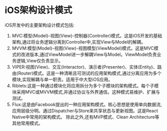 # iOS架构设计模式
iOS开发中的主要架构设计模式包括:
1. MVC:模型(Model)-视图(View)-控制器(Controller)模式。这是iOS开发的基础架构,通过将业务逻辑分离到Controller中,实现View与Model的解耦。
2. MVVM:模型(Model)-视图(View)-视图模型(ViewModel)模式。这是MVC模式的改进版本,通过ViewModel进一步解耦View与Model。ViewModel负责业务逻辑,View仅负责显示。
3. VIPER:视图(View)、交互(Interactor)、演示者(Presenter)、实体(Entity)、路由(Router)模式。这是一种清晰且可测试的应用架构模式,通过分离应用为多个模块,实现解耦与单一职责。适用于中大型iOS应用。
4. Riblets:这是一种通过模块化将应用拆分为多个子模块的架构模式。每个子模块采用MVC或MVVM模式,并通过协议与外界通信。这种模式易维护、扩展与测试。
5. Flux:这是由Facebook提出的一种应用架构模式。核心思想是使用单向数据流,应用层级分明。通过Dispatcher与Store来共享状态与更新视图。这是React Native中常用的架构模式。
除此之外,还有MVP模式、Clean Architecture等其他常用模式。
